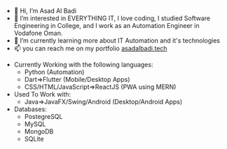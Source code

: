 - 👋 Hi, I’m Asad Al Badi
- 👀 I’m interested in EVERYTHING IT, I love coding, I studied Software Engineering in College, and I work as an Automation Engineer in Vodafone Oman.
- 🌱 I’m currently learning more about IT Automation and it's technologies 
- 📫 you can reach me on my portfolio <a href="https://asadalbadi.tech" target="_blank">asadalbadi.tech</a>

<!---
Deava0/Deava0 is a ✨ special ✨ repository because its `README.md` (this file) appears on your GitHub profile.
You can click the Preview link to take a look at your changes.
--->

- Currently Working with the following languages:
   - Python (Automation)
   - Dart=>Flutter (Mobile/Desktop Apps)
   - CSS/HTML/JavaScript=>ReactJS (PWA using MERN)
- Used To Work with:
   - Java=>JavaFX/Swing/Android (Desktop/Android Apps)
- Databases:
   - PostegreSQL
   - MySQL
   - MongoDB
   - SQLite
